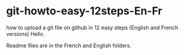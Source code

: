 # git-howto-easy-12steps-En-Fr
how to upload a git file on github in 12 easy steps (English and French versions)
Hello.

Readme files are  in the French and English folders. 

